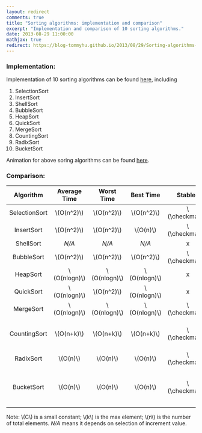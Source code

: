 ```yaml
---
layout: redirect
comments: true
title: "Sorting algorithms: implementation and comparison"
excerpt: "Implementation and comparison of 10 sorting algorithms."
date: 2013-08-29 11:00:00
mathjax: true
redirect: https://blog-tommyhu.github.io/2013/08/29/Sorting-algorithms-implementation-and-comparison/
---
```


<!-- add TOC here -->
<div id="genTocHere"></div>

### Implementation:
Implementation of 10 sorting algorithms can be found [here](https://bitbucket.org/herohuyongtao/files/src/tip/files/cplusplus/Sorting.cpp), including

1. SelectionSort
2. InsertSort
3. ShellSort
4. BubbleSort
5. HeapSort
6. QuickSort
7. MergeSort
8. CountingSort
9. RadixSort
10. BucketSort

Animation for above soring algorithms can be found [here](http://www.cs.usfca.edu/~galles/visualization/Algorithms.html).

### Comparison:
| Algorithm | Average Time | Worst Time | Best Time | Stable? | Auxiliary Space | Constraints |
|:--------:|:--------:|:--------:|:--------:|:--------:|:--------:|:--------:|
| SelectionSort	| \\(O(n^2)\\)	| \\(O(n^2)\\)	| \\(O(n^2)\\)	| \\(\checkmark\\)	| \\(C\\)	| |
| InsertSort	| \\(O(n^2)\\)	| \\(O(n^2)\\)	| \\(O(n)\\)	| \\(\checkmark\\)	| \\(C\\)	| |
| ShellSort	| *N/A*	| *N/A*	| *N/A*	| x	| \\(C\\) | | 	
| BubbleSort	| \\(O(n^2)\\)	| \\(O(n^2)\\)	| \\(O(n^2)\\)	| \\(\checkmark\\)	| \\(C\\)	| |
| HeapSort	| \\(O(nlogn)\\)	| \\(O(nlogn)\\)	| \\(O(nlogn)\\)	| x	| \\(C\\)	| |
| QuickSort	| \\(O(nlogn)\\)	| \\(O(n^2)\\)	| \\(O(nlogn)\\)	| x	| \\(C\\)	| |
| MergeSort	| \\(O(nlogn)\\)	| \\(O(nlogn)\\)	| \\(O(nlogn)\\)	| \\(\checkmark\\)	| \\(n\\)	| |
| CountingSort	| \\(O(n+k)\\)	| \\(O(n+k)\\)	| \\(O(n+k)\\)	| \\(\checkmark\\)	| \\(n+k+C\\)	| non-negative and within some range|
| RadixSort	| \\(O(n)\\)	| \\(O(n)\\)	| \\(O(n)\\)	| \\(\checkmark\\)	| \\(n+k+C\\)	| non-negative|
| BucketSort	| \\(O(n)\\)	| \\(O(n)\\)	| \\(O(n)\\)	| \\(\checkmark\\)	| \\(2n+C\\)	| elements distribute in buckets evenly and independent |

Note: \\(C\\) is a small constant; \\(k\\) is the max element; \\(n\\) is the number of total elements. *N/A* means it depends on selection of increment value.
